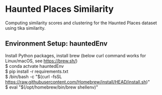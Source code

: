 # Haunted Places Similarity
Computing similarity scores and clustering for the Haunted Places dataset using tika similarity.

## Environment Setup: hauntedEnv
Install Python packages, install brew (below curl command works for Linux/macOS, see https://brew.sh/)<br>
$ conda actvate hauntedEnv <br>
$ pip install -r requirements.txt <br>
$ /bin/bash -c "$(curl -fsSL https://raw.githubusercontent.com/Homebrew/install/HEAD/install.sh)" <br>
$ eval "$(/opt/homebrew/bin/brew shellenv)" <br>